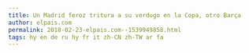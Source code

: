 ```yaml
---
title: Un Madrid feroz tritura a su verdugo en la Copa, otro Barça
author: elpais.com
permalink: 2018-02-23-elpais.com--1539949858.html
tags: hy en de ru hy fr it zh-CN zh-TW ar fa
---
```


